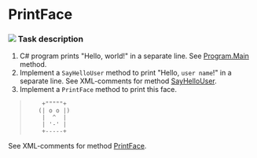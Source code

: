 # PrintFace

### ![](/Pictures/todo.png) Task description

1. C# program prints "Hello, world!" in a separate line. See [Program.Main](PrintFace/Program.cs#L11) method.     
2. Implement a `SayHelloUser` method to print "Hello, `user name`!" in a separate line. See XML-comments for method [SayHelloUser](/PrintFace/Program.cs#L20).  
3. Implement a `PrintFace` method to print this face.   

>         +"""""+ 
>        (| o o |)                                             
>         |  ^  |                                                 
>         | '-' |   
>         +-----+

See XML-comments for method [PrintFace](/PrintFace/Program.cs#L33).